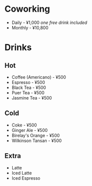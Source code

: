 # Coworking

- Daily - ¥1,000 *one free drink included*
- Monthly - ¥10,800

# Drinks

## Hot

- Coffee (Americano) - ¥500
- Espresso - ¥500
- Black Tea - ¥500
- Puer Tea - ¥500
- Jasmine Tea - ¥500

## Cold

- Coke - ¥500
- Ginger Ale - ¥500
- Birelay's Orange - ¥500
- Wilkinson Tansan - ¥500

## Extra

- Latte
- Iced Latte
- Iced Espresso
